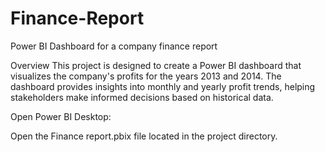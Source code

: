 # Finance-Report

Power BI Dashboard for a company finance report

Overview
This project is designed to create a Power BI dashboard that visualizes the company's profits for the years 2013 and 2014. The dashboard provides insights into monthly and yearly profit trends, helping stakeholders make informed decisions based on historical data.

Open Power BI Desktop:

Open the Finance report.pbix file located in the project directory.

